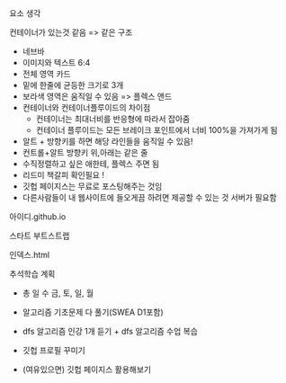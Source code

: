 요소 생각

컨테이너가 있는것 같음 => 같은 구조 

* 네브바
* 이미지와 텍스트 6:4
* 전체 영역 카드
* 밑에 한줄에 균등한 크기로 3개
* 보라색 영역은 움직일 수 있음 => 플렉스 앤드
* 컨테이너와 컨테이너플루이드의 차이점
  * 컨테이너는 최대너비를 반응형에 따라서 잡아줌
  * 컨테이너 플루이드는 모든 브레이크 포인트에서 너비 100%을 가져가게 됨
* 알트 + 방향키를 하면 해당 라인들을 움직일 수 있음! 
* 컨트롤+알트 방향키 위,아래는 같은 줄
* 수직정렬하고 싶은 애한테, 플렉스 주면 됨
* 리드미 책갈피 확인필요 !
* 깃헙 페이지스는 무료로 포스팅해주는 것임
* 다른사람들이 내 웹사이트에 들오게끔 하려면 제공할 수 있는 것 서버가 필요함

아이디.github.io

스타트 부트스트랩

인덱스.html

추석학습 계획

* 총 일 수 금, 토, 일, 월



* 알고리즘 기초문제 다 풀기(SWEA D1포함)
* dfs 알고리즘 인강 1개 듣기 + dfs 알고리즘 수업 복습
* 깃헙 프로필 꾸미기
* (여유있으면) 깃헙 페이지스 활용해보기

